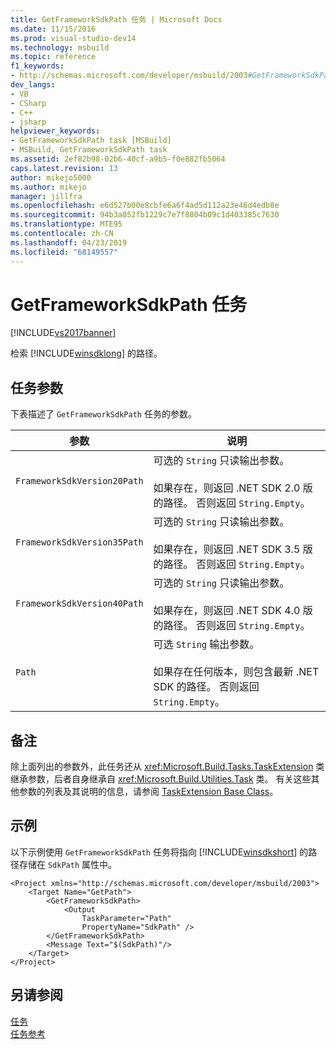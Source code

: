 ```yaml
---
title: GetFrameworkSdkPath 任务 | Microsoft Docs
ms.date: 11/15/2016
ms.prod: visual-studio-dev14
ms.technology: msbuild
ms.topic: reference
f1_keywords:
- http://schemas.microsoft.com/developer/msbuild/2003#GetFrameworkSdkPath
dev_langs:
- VB
- CSharp
- C++
- jsharp
helpviewer_keywords:
- GetFrameworkSdkPath task [MSBuild]
- MSBuild, GetFrameworkSdkPath task
ms.assetid: 2ef82b98-02b6-40cf-a9b5-f0e882fb5064
caps.latest.revision: 13
author: mikejo5000
ms.author: mikejo
manager: jillfra
ms.openlocfilehash: e6d527b00e8cbfe6a6f4ad5d112a23e46d4edb8e
ms.sourcegitcommit: 94b3a052fb1229c7e7f8804b09c1d403385c7630
ms.translationtype: MTE95
ms.contentlocale: zh-CN
ms.lasthandoff: 04/23/2019
ms.locfileid: "68149557"
---
```

# <a name="getframeworksdkpath-task"></a>GetFrameworkSdkPath 任务
[!INCLUDE[vs2017banner](../includes/vs2017banner.md)]

检索 [!INCLUDE[winsdklong](../includes/winsdklong-md.md)] 的路径。  
  
## <a name="task-parameters"></a>任务参数  
 下表描述了 `GetFrameworkSdkPath` 任务的参数。  
  
|参数|说明|  
|---------------|-----------------|  
|`FrameworkSdkVersion20Path`|可选的 `String` 只读输出参数。<br /><br /> 如果存在，则返回 .NET SDK 2.0 版的路径。 否则返回 `String.Empty`。|  
|`FrameworkSdkVersion35Path`|可选的 `String` 只读输出参数。<br /><br /> 如果存在，则返回 .NET SDK 3.5 版的路径。 否则返回 `String.Empty`。|  
|`FrameworkSdkVersion40Path`|可选的 `String` 只读输出参数。<br /><br /> 如果存在，则返回 .NET SDK 4.0 版的路径。 否则返回 `String.Empty`。|  
|`Path`|可选 `String` 输出参数。<br /><br /> 如果存在任何版本，则包含最新 .NET SDK 的路径。 否则返回 `String.Empty`。|  
  
## <a name="remarks"></a>备注  
 除上面列出的参数外，此任务还从 <xref:Microsoft.Build.Tasks.TaskExtension> 类继承参数，后者自身继承自 <xref:Microsoft.Build.Utilities.Task> 类。 有关这些其他参数的列表及其说明的信息，请参阅 [TaskExtension Base Class](../msbuild/taskextension-base-class.md)。  
  
## <a name="example"></a>示例  
 以下示例使用 `GetFrameworkSdkPath` 任务将指向 [!INCLUDE[winsdkshort](../includes/winsdkshort-md.md)] 的路径存储在 `SdkPath` 属性中。  
  
```  
<Project xmlns="http://schemas.microsoft.com/developer/msbuild/2003">  
    <Target Name="GetPath">  
        <GetFrameworkSdkPath>  
            <Output  
                TaskParameter="Path"  
                PropertyName="SdkPath" />  
        </GetFrameworkSdkPath>  
        <Message Text="$(SdkPath)"/>  
    </Target>  
</Project>  
```  
  
## <a name="see-also"></a>另请参阅  
 [任务](../msbuild/msbuild-tasks.md)   
 [任务参考](../msbuild/msbuild-task-reference.md)
